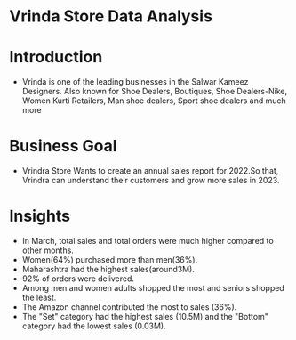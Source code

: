 # Vrinda Store Data Analysis
# Introduction
* Vrinda  is one of the leading businesses in the Salwar Kameez Designers. Also known for Shoe Dealers, Boutiques, Shoe Dealers-Nike, Women Kurti Retailers, Man shoe dealers, Sport shoe dealers and much more
# Business Goal
* Vrindra Store Wants to create an annual
sales report for 2022.So that, Vrindra can
understand their customers and grow more sales in 2023.
# Insights
* In March, total sales and total
orders were much higher
compared to other months.
* Women(64%) purchased more
than men(36%).
* Maharashtra had the highest
sales(around3M).
* 92% of orders were delivered.
* Among men and women
adults shopped the most and
seniors shopped the least.
* The Amazon channel
contributed the most to sales
(36%).
* The "Set" category had the
highest sales (10.5M) and the
"Bottom" category had the
lowest sales (0.03M).
